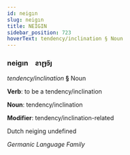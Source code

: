 ```yaml
---
id: neigın
slug: neigın
title: NEİGIN
sidebar_position: 723
hoverText: tendency/inclination § Noun
---
```


### neigın&emsp;<span kind="abugida">ƨɿɽɟꜿ̃ȷ</span>

*tendency/inclination* **§** Noun

**Verb**: to be a tendency/inclination

**Noun**: tendency/inclination

**Modifier**: tendency/inclination-related

Dutch neiging undefined

*Germanic Language Family*